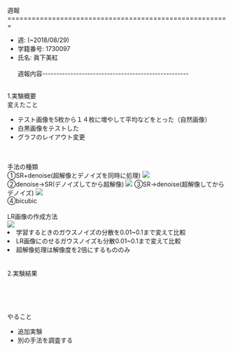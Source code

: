 週報 =======================================================  
* 週: (~2018/08/29)
* 学籍番号: 1730097 
* 氏名: 眞下美紅 <br><br>
週報内容----------------------------------------------------  <br>
<br>
1.実験概要<br>
変えたこと<ul>
<li>テスト画像を5枚から１４枚に増やして平均などをとった（自然画像）</li>
<li>白黒画像をテストした</li>
<li>グラフのレイアウト変更</li></ul>
<br><br>
手法の種類<br>
①SR+denoise(超解像とデノイズを同時に処理)
<img src="https://github.com/mashimomiku/TEST/blob/master/zu/deSR.bmp"><br>
②denoise→SR(デノイズしてから超解像)
<img src="https://github.com/mashimomiku/TEST/blob/master/zu/DenoSR.bmp"<br>
③SR→denoise(超解像してからデノイズ)
<img src="https://github.com/mashimomiku/TEST/blob/master/zu/SRdeno.bmp"><br>
④bicubic
<br><br>
LR画像の作成方法<br>
<img src="https://github.com/mashimomiku/TEST/blob/master/zu/LRsakusei.bmp"><br>
<li>学習するときのガウスノイズの分散を0.01~0.1まで変えて比較</li>
<li>LR画像にのせるガウスノイズも分散0.01~0.1まで変えて比較</li>
<li>超解像処理は解像度を2倍にするもののみ</li>
<br><br>
2.実験結果<br>



<br><br><br>

やること<ul>  
<li>追加実験</li>
<li>別の手法を調査する </li></ul>
